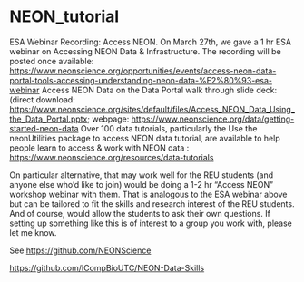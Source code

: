 # NEON_tutorial


ESA Webinar Recording: Access NEON. On March 27th, we gave a 1 hr ESA webinar on Accessing NEON Data & Infrastructure. The recording will be posted once available: https://www.neonscience.org/opportunities/events/access-neon-data-portal-tools-accessing-understanding-neon-data-%E2%80%93-esa-webinar
Access NEON Data on the Data Portal walk through slide deck: (direct download: https://www.neonscience.org/sites/default/files/Access_NEON_Data_Using_the_Data_Portal.pptx; webpage: https://www.neonscience.org/data/getting-started-neon-data
Over 100 data tutorials, particularly the Use the neonUtilities package to access NEON data tutorial, are available to help people learn to access & work with NEON data : https://www.neonscience.org/resources/data-tutorials
 
On particular alternative, that may work well for the REU students (and anyone else who’d like to join) would be doing a 1-2 hr “Access NEON” workshop webinar with them. That is analogous to the ESA webinar above but can be tailored to fit the skills and research interest of the REU students. And of course, would allow the students to ask their own questions.  If setting up something like this is of interest to a group you work with, please let me know. 

See 
https://github.com/NEONScience

https://github.com/ICompBioUTC/NEON-Data-Skills 
